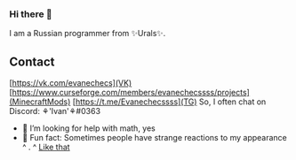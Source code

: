 ### Hi there 👋

I am a Russian programmer from ✨Urals✨.

## Contact
[https://vk.com/evanechecs](VK)
[https://www.curseforge.com/members/evanechecssss/projects](MinecraftMods)
[https://t.me/Evanechecssss](TG)
So, I often chat on Discord: ⚘'Ivan'⚘#0363

- 🤔 I’m looking for help with math, yes
- 🥲 Fun fact: Sometimes people have strange reactions to my appearance ^ . ^
     [Like that](https://www.youtube.com/clip/Ugkxw0U2DHsg8ksUPDh1W6V9IPdkON3R-wG3)

<!--
**Evanechecssss/Evanechecssss** is a ✨ _special_ ✨ repository because its `README.md` (this file) appears on your GitHub profile.

Here are some ideas to get you started:

- 🔭 I’m currently working on ...
- 🌱 I’m currently learning ...
- 👯 I’m looking to collaborate on ...
- 🤔 I’m looking for help with ...
- 💬 Ask me about ...
- 📫 How to reach me: ...
- 😄 Pronouns: ...
- ⚡ Fun fact: ...
-->
